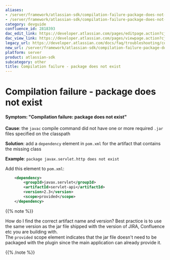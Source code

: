```yaml
---
aliases:
- /server/framework/atlassian-sdk/compilation-failure-package-does-not-exist-2818393.html
- /server/framework/atlassian-sdk/compilation-failure-package-does-not-exist-2818393.md
category: devguide
confluence_id: 2818393
dac_edit_link: https://developer.atlassian.com/pages/editpage.action?cjm=wozere&pageId=2818393
dac_view_link: https://developer.atlassian.com/pages/viewpage.action?cjm=wozere&pageId=2818393
legacy_url: https://developer.atlassian.com/docs/faq/troubleshooting/compilation-failure-package-does-not-exist
new_url: /server/framework/atlassian-sdk/compilation-failure-package-does-not-exist
platform: server
product: atlassian-sdk
subcategory: other
title: Compilation failure - package does not exist
---
```

# Compilation failure - package does not exist

#### Symptom: "Compilation failure: package does not exist"

**Cause**: the `javac` compile command did not have one or more required `.jar` files specified on the classpath

**Solution**: add a `dependency` element in `pom.xml` for the artifact that contains the missing class

**Example**: `package javax.servlet.http does not exist`

Add this element to `pom.xml`:

``` xml
    <dependency>
        <groupId>javax.servlet</groupId>
        <artifactId>servlet-api</artifactId>
        <version>2.3</version>
        <scope>provided</scope>
    </dependency>
```

{{% note %}}

How do I find the correct artifact name and version? Best practice is to use the same version as the jar file shipped with the version of JIRA, Confluence etc you are building with.  
The `provided` scope element indicates that the jar file doesn't need to be packaged with the plugin since the main application can already provide it.

{{% /note %}}

























